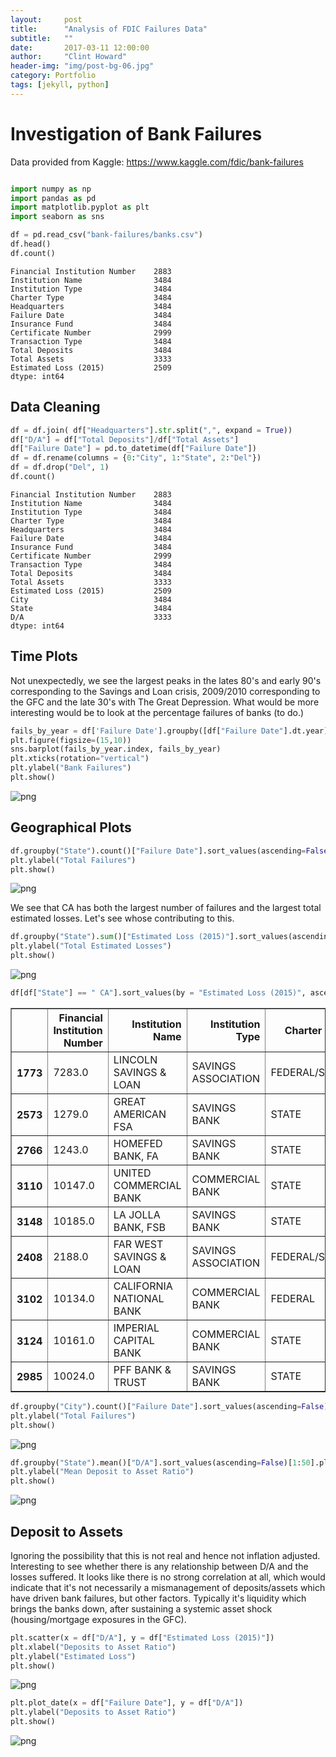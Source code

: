 ```yaml
---
layout:     post
title:      "Analysis of FDIC Failures Data"
subtitle:   ""
date:       2017-03-11 12:00:00
author:     "Clint Howard"
header-img: "img/post-bg-06.jpg"
category: Portfolio
tags: [jekyll, python]
---
```




# Investigation of Bank Failures
Data provided from Kaggle: https://www.kaggle.com/fdic/bank-failures


```python

import numpy as np
import pandas as pd 
import matplotlib.pyplot as plt
import seaborn as sns

```


```python
df = pd.read_csv("bank-failures/banks.csv")
df.head()
df.count()
```




    Financial Institution Number    2883
    Institution Name                3484
    Institution Type                3484
    Charter Type                    3484
    Headquarters                    3484
    Failure Date                    3484
    Insurance Fund                  3484
    Certificate Number              2999
    Transaction Type                3484
    Total Deposits                  3484
    Total Assets                    3333
    Estimated Loss (2015)           2509
    dtype: int64



## Data Cleaning


```python
df = df.join( df["Headquarters"].str.split(",", expand = True))
df["D/A"] = df["Total Deposits"]/df["Total Assets"]
df["Failure Date"] = pd.to_datetime(df["Failure Date"])
df = df.rename(columns = {0:"City", 1:"State", 2:"Del"})
df = df.drop("Del", 1)
df.count()
```




    Financial Institution Number    2883
    Institution Name                3484
    Institution Type                3484
    Charter Type                    3484
    Headquarters                    3484
    Failure Date                    3484
    Insurance Fund                  3484
    Certificate Number              2999
    Transaction Type                3484
    Total Deposits                  3484
    Total Assets                    3333
    Estimated Loss (2015)           2509
    City                            3484
    State                           3484
    D/A                             3333
    dtype: int64



## Time Plots
Not unexpectedly, we see the largest peaks in the lates 80's and early 90's corresponding to the Savings and Loan crisis, 2009/2010 corresponding to the GFC and the late 30's with The Great Depression. What would be more interesting would be to look at the percentage failures of banks (to do.)


```python
fails_by_year = df['Failure Date'].groupby([df["Failure Date"].dt.year]).agg('count')
plt.figure(figsize=(15,10))
sns.barplot(fails_by_year.index, fails_by_year)
plt.xticks(rotation="vertical")
plt.ylabel("Bank Failures")
plt.show()
```


![png](/img/fdic_6_0.png)


## Geographical Plots



```python
df.groupby("State").count()["Failure Date"].sort_values(ascending=False)[1:25].plot(kind="bar")
plt.ylabel("Total Failures")
plt.show()
```


![png](/img/fdic_8_0.png)


We see that CA has both the largest number of failures and the largest total estimated losses. Let's see whose contributing to this.


```python
df.groupby("State").sum()["Estimated Loss (2015)"].sort_values(ascending=False)[1:25].plot(kind="bar")
plt.ylabel("Total Estimated Losses")
plt.show()
```


![png](/img/fdic_10_0.png)



```python
df[df["State"] == " CA"].sort_values(by = "Estimated Loss (2015)", ascending = False)[1:25]
```




<div>
<table border="1" class="dataframe">
  <thead>
    <tr style="text-align: right;">
      <th></th>
      <th>Financial Institution Number</th>
      <th>Institution Name</th>
      <th>Institution Type</th>
      <th>Charter Type</th>
      <th>Headquarters</th>
      <th>Failure Date</th>
      <th>Insurance Fund</th>
      <th>Certificate Number</th>
      <th>Transaction Type</th>
      <th>Total Deposits</th>
      <th>Total Assets</th>
      <th>Estimated Loss (2015)</th>
      <th>City</th>
      <th>State</th>
      <th>D/A</th>
    </tr>
  </thead>
  <tbody>
    <tr>
      <th>1773</th>
      <td>7283.0</td>
      <td>LINCOLN SAVINGS &amp; LOAN</td>
      <td>SAVINGS ASSOCIATION</td>
      <td>FEDERAL/STATE</td>
      <td>IRVINE, CA</td>
      <td>1989-04-14</td>
      <td>RTC</td>
      <td>29642.0</td>
      <td>ACQUISITION</td>
      <td>4193981</td>
      <td>4857204.0</td>
      <td>3142552.0</td>
      <td>IRVINE</td>
      <td>CA</td>
      <td>0.863456</td>
    </tr>
    <tr>
      <th>2573</th>
      <td>1279.0</td>
      <td>GREAT AMERICAN FSA</td>
      <td>SAVINGS BANK</td>
      <td>STATE</td>
      <td>SAN DIEGO, CA</td>
      <td>1991-08-09</td>
      <td>RTC</td>
      <td>28041.0</td>
      <td>ACQUISITION</td>
      <td>7230789</td>
      <td>9523603.0</td>
      <td>995496.0</td>
      <td>SAN DIEGO</td>
      <td>CA</td>
      <td>0.759249</td>
    </tr>
    <tr>
      <th>2766</th>
      <td>1243.0</td>
      <td>HOMEFED BANK, FA</td>
      <td>SAVINGS BANK</td>
      <td>STATE</td>
      <td>SAN DIEGO, CA</td>
      <td>1992-07-06</td>
      <td>RTC</td>
      <td>29234.0</td>
      <td>ACQUISITION</td>
      <td>8903571</td>
      <td>12175590.0</td>
      <td>751633.0</td>
      <td>SAN DIEGO</td>
      <td>CA</td>
      <td>0.731264</td>
    </tr>
    <tr>
      <th>3110</th>
      <td>10147.0</td>
      <td>UNITED COMMERCIAL BANK</td>
      <td>COMMERCIAL BANK</td>
      <td>STATE</td>
      <td>SAN FRANCISCO, CA</td>
      <td>2009-11-06</td>
      <td>DIF</td>
      <td>32469.0</td>
      <td>ACQUISITION</td>
      <td>7653666</td>
      <td>10895336.0</td>
      <td>645369.0</td>
      <td>SAN FRANCISCO</td>
      <td>CA</td>
      <td>0.702472</td>
    </tr>
    <tr>
      <th>3148</th>
      <td>10185.0</td>
      <td>LA JOLLA BANK, FSB</td>
      <td>SAVINGS BANK</td>
      <td>STATE</td>
      <td>LA JOLLA, CA</td>
      <td>2010-02-19</td>
      <td>DIF</td>
      <td>32423.0</td>
      <td>ACQUISITION</td>
      <td>2799362</td>
      <td>3646071.0</td>
      <td>604483.0</td>
      <td>LA JOLLA</td>
      <td>CA</td>
      <td>0.767775</td>
    </tr>
    <tr>
      <th>2408</th>
      <td>2188.0</td>
      <td>FAR WEST SAVINGS &amp; LOAN</td>
      <td>SAVINGS ASSOCIATION</td>
      <td>FEDERAL/STATE</td>
      <td>NEWPORT BEACH, CA</td>
      <td>1991-01-11</td>
      <td>RTC</td>
      <td>28292.0</td>
      <td>ACQUISITION</td>
      <td>2981632</td>
      <td>3714988.0</td>
      <td>498684.0</td>
      <td>NEWPORT BEACH</td>
      <td>CA</td>
      <td>0.802595</td>
    </tr>
    <tr>
      <th>3102</th>
      <td>10134.0</td>
      <td>CALIFORNIA NATIONAL BANK</td>
      <td>COMMERCIAL BANK</td>
      <td>FEDERAL</td>
      <td>LOS ANGELES, CA</td>
      <td>2009-10-30</td>
      <td>DIF</td>
      <td>34659.0</td>
      <td>ACQUISITION</td>
      <td>6145207</td>
      <td>7781100.0</td>
      <td>413527.0</td>
      <td>LOS ANGELES</td>
      <td>CA</td>
      <td>0.789761</td>
    </tr>
    <tr>
      <th>3124</th>
      <td>10161.0</td>
      <td>IMPERIAL CAPITAL BANK</td>
      <td>COMMERCIAL BANK</td>
      <td>STATE</td>
      <td>LA JOLLA, CA</td>
      <td>2009-12-18</td>
      <td>DIF</td>
      <td>26348.0</td>
      <td>ACQUISITION</td>
      <td>2822300</td>
      <td>4046888.0</td>
      <td>328347.0</td>
      <td>LA JOLLA</td>
      <td>CA</td>
      <td>0.697400</td>
    </tr>
    <tr>
      <th>2985</th>
      <td>10024.0</td>
      <td>PFF BANK &amp; TRUST</td>
      <td>SAVINGS BANK</td>
      <td>STATE</td>
      <td>POMONA, CA</td>
      <td>2008-11-21</td>
      <td>DIF</td>
      <td>28344.0</td>
      <td>ACQUISITION</td>
      <td>2393845</td>
      <td>3715433.0</td>
      <td>318123.0</td>
      <td>POMONA</td>
      <td>CA</td>
      <td>0.644298</td>
    </tr>
  </tbody>
</table>
</div>




```python
df.groupby("City").count()["Failure Date"].sort_values(ascending=False)[1:25].plot(kind="bar")
plt.ylabel("Total Failures")
plt.show()
```


![png](/img/fdic_12_0.png)



```python
df.groupby("State").mean()["D/A"].sort_values(ascending=False)[1:50].plot(kind="bar")
plt.ylabel("Mean Deposit to Asset Ratio")
plt.show()
```


![png](/img/fdic_13_0.png)


## Deposit to Assets
Ignoring the possibility that this is not real and hence not inflation adjusted. Interesting to see whether there is any relationship between D/A and the losses suffered. It looks like there is no strong correlation at all, which would indicate that it's not necessarily a mismanagement of deposits/assets which have driven bank failures, but other factors. Typically it's liquidity which brings the banks down, after sustaining a systemic asset shock (housing/mortgage exposures in the GFC).


```python
plt.scatter(x = df["D/A"], y = df["Estimated Loss (2015)"])
plt.xlabel("Deposits to Asset Ratio")
plt.ylabel("Estimated Loss")
plt.show()
```


![png](/img/fdic_15_0.png)



```python
plt.plot_date(x = df["Failure Date"], y = df["D/A"])
plt.ylabel("Deposits to Asset Ratio")
plt.show()
```


![png](/img/fdic_16_0.png)




